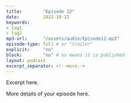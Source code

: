 ```yaml
---
title:        "Episode 12"
date:         2022-10-22 
keywords:
- tag1
- tag2
mp3-url:      "/assets/audio/Episode12.mp3"
episode-type: full # or "trailer"
explicit:     "no"
block:        "no" # no means it is published
layout: podcast
excerpt_separator: <!--more-->
---
```

Excerpt here.
<!--more-->

More details of your episode here.
